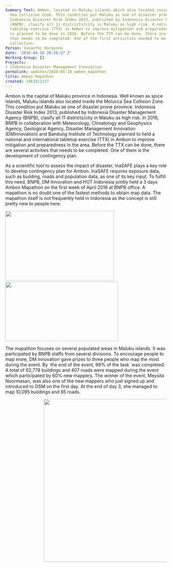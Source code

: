 ```yaml
---
Summary Text: Ambon, located in Maluku islands which also located inside the Molucca
  Sea Collision Zone. This condition put Maluku as one of disaster prone province.
  Indonesia Disaster Risk Index 2013, published by Indonesia Disaster Management Agency
  (BNPB), clasify all 11 districts/city in Maluku as high risk. A national and international
  tabletop exercise (TTX) in Ambon to improve mitigation and preparedness in the area
  is planned to be done in 2016. Before the TTX can be done, there are several activities
  that needs to be completed. One of the first activities needed to be done is data
  collection.
Person: Vasanthi Hargyono
date: '2016-04-18 20:28:57 Z'
Working Group: []
Projects:
- Indonesia Disaster Management Innovation
permalink: updates/2016-04-18_ambon_mapathon
title: Ambon Mapathon
created: 1461011337
---
```

<p>Ambon is the capital of Maluku province in Indonesia. Well known as spice islands, Maluku islands also located inside the Molucca Sea Collision Zone. This condition put Maluku as one of disaster prone province. Indonesia Disaster Risk Index 2013, published by Indonesia Disaster Management Agency (BNPB), clasify all 11 districts/city in Maluku as high risk. In 2016, BNPB in collaboration with Meteorology, Climatology and Geophysics Agency, Geological Agency, Disaster Management Innovation (DMInnovation) and Bandung Institute of Technology planned to held a national and international tabletop exercise (TTX) in Ambon to improve mitigation and preparedness in the area. Before the TTX can be done, there are several activities that needs to be completed. One of them is the development of contingency plan.</p><p>As a scientific tool to assess the impact of disaster, InaSAFE plays a key role to develop contingency plan for Ambon. InaSAFE requires exposure data, such as building, roads and population data, as one of its key input. To fulfill this need, BNPB, DM Innovation and HOT Indonesia jointly held a 3 days Ambon Mapathon on the first week of April 2016 at BNPB office. A mapathon is no doubt one of the fastest methods to obtain map data. The mapathon itself is not frequently held in Indonesia as the concept is still pretty new to people here.</p><p><img class="image-large" src="/sites/default/files/styles/large/public/tasking%20ambon.png?itok=kxAVqoLo" alt="" width="339" height="219">&nbsp;<img class="image-large" src="/sites/default/files/styles/large/public/%23petaambon%207%20April_346pm.png?itok=zqDB8_Bo" alt="" width="352" height="186"></p><p>The mapathon focuses on several populated areas in Maluku islands. It was participated by BNPB staffs from several divisions. To encourage people to map more, DM Innovation gave prizes to three people who map the most during the event. By &nbsp;the end of the event, 99% of the task &nbsp;was completed. A total of 62,778 buildings and 407 roads were mapped during the event which participated by 60% new mappers. The winner of the event, Meysita Noormasari, was also one of the new mappers who just signed up and introduced to OSM on the first day. At the end of day 3, she managed to map 10,095 buildings and 85 roads.</p><p style="padding-left: 120px;"><img class="image-large" src="/sites/default/files/styles/large/public/Ambon%20Mapathon.jpg?itok=ZZ10M-mT" alt="" width="510" height="510">&nbsp;</p>
